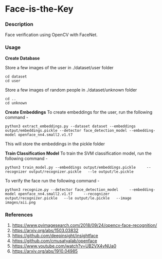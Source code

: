 # Face-is-the-Key

### Description
Face verification using OpenCV with FaceNet.



### Usage
**Create Database**

Store a few images of the user in ./dataset/user folder
```
cd dataset
cd user
```

Store a few images of random people in ./dataset/unknown folder
```
cd ..
cd unknown
```

**Create Embeddings**
To create embeddings for the user, run the following command - 
```
python3 extract_embeddings.py --dataset dataset --embeddings output/embeddings.pickle --detector face_detection_model --embedding-model openface_nn4.small2.v1.t7
```
This will store the embeddings in the pickle folder

**Train Classification Model** 
To train the SVM classification model, run the following command - 
```
python3 train_model.py --embeddings output/embeddings.pickle     --recognizer output/recognizer.pickle   --le output/le.pickle
```



To verify the face run the following command -
```
python3 recognize.py --detector face_detection_model     --embedding-model openface_nn4.small2.v1.t7     --recognizer output/recognizer.pickle   --le output/le.pickle   --image images/aii.png
```
### References 
1. <https://www.pyimagesearch.com/2018/09/24/opencv-face-recognition/>
2. <https://arxiv.org/abs/1503.03832>
3. <https://github.com/deepinsight/insightface>
4. <https://github.com/cmusatyalab/openface>
5. <https://www.youtube.com/watch?v=UB2VX4vNUa0>
6. <https://arxiv.org/abs/1910.04985>
